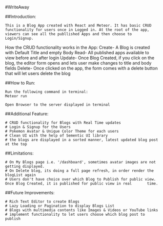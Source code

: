 #WriteAway

##Introduction:

	This is a Blog App created with React and Meteor. It has basic CRUD functionality for users once in Logged in. At the root of the app, viewers can see all the publlished Apps and then choose to Login/Signup. 

How the CRUD functionality works in the App:
	Create- A Blog is created with Default Title and empty Body
	Read- All published apps available to view before and after login
	Update- Once Blog Created, if you click on the blog, the editor form opens and lets user make changes to title and body fields
	Delete- Once clicked on the app, the form comes with a delete button that will let users delete the blog

##How to Run:

	Run the following command in terminal:
	Meteor run

	Open Browser to the server displayed in terminal 


##Additional Feature:

	# CRUD functionality for Blogs with Real Time updates
	# Login & Signup for the Users
	# Pokemon Avatar & Unique Color Theme for each users
	# Clean UI with the help of Sementic UI library
	# the blogs are displayed in a sorted manner, latest updated blog post at the top

##Limitations:

	# On My Blogs page i.e. '/dashboard', sometimes avatar images are not getting displayed.
	# On Delete blog, its doing a full page refresh, in order render the blogList again
	# Users don't have choice over which Blog to Publish for public view. Once Blog Created, it is published for public view in real 	   time.

##Future Improvements:

	# Rich Text Editor to create Blogs
	# Lazy Loading or Pagination to display Blogs List
	# Blogs with multimedia contents like Images & Videos or YouTube links
	# implement functionality to let users choose which blog post to publish
